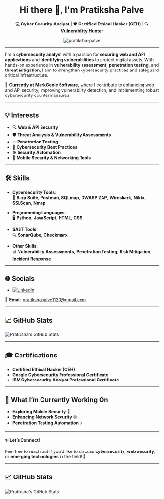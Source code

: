 <h1 align="center">Hi there 👋, I'm Pratiksha Palve</h1>

<p align="center">
💻 <b>Cyber Security Analyst</b> | 🛡️ <b>Certified Ethical Hacker (CEH)</b> | 🔍 <b>Vulnerability Hunter</b>
</p>

<p align="center">
  <img src="https://komarev.com/ghpvc/?username=pratiksha-palve&label=Profile%20views&color=0e75b6&style=flat" alt="pratiksha-palve" />
</p>

---

I'm a **cybersecurity analyst** with a passion for **securing web and API applications** and **identifying vulnerabilities** to protect digital assets. With hands-on experience in **vulnerability assessment**, **penetration testing**, and **threat mitigation**, I aim to strengthen cybersecurity practices and safeguard critical infrastructure.  

🔐 **Currently at** **MarkGenic Software**, where I contribute to enhancing web and API security, improving vulnerability detection, and implementing robust cybersecurity countermeasures.

---

## 💡 **Interests**  
- 🔍 **Web & API Security**  
- 🛡️ **Threat Analysis & Vulnerability Assessments**  
- 💥 **Penetration Testing**  
- 🔐 **Cybersecurity Best Practices**  
- ⚙️ **Security Automation**  
- 📱 **Mobile Security & Networking Tools**

---

## 🛠️ **Skills**  

- **Cybersecurity Tools**:  
  🔧 **Burp Suite**, **Postman**, **SQLmap**, **OWASP ZAP**, **Wireshark**, **Nikto**, **SSLScan**, **Nmap**  

- **Programming Languages**:  
  🖥️ **Python**, **JavaScript**, **HTML**, **CSS**

- **SAST Tools**:  
  🔍 **SonarQube**, **Checkmarx**

- **Other Skills**:  
  📊 **Vulnerability Assessments**, **Penetration Testing**, **Risk Mitigation**, **Incident Response**

---

## 🌐 **Socials**  
- [![LinkedIn](https://img.shields.io/badge/LinkedIn-0077B5?style=flat&logo=linkedin&logoColor=white)](https://www.linkedin.com/in/pratiksha-palve-793591220)
  
  

📧 **Email**: pratikshapalve1120@gmail.com

---

## 📈 **GitHub Stats**  
![Pratiksha's GitHub Stats](https://github-readme-stats.vercel.app/api?username=pratikshapalve&show_icons=true&count_private=true&hide=prs&theme=radical)

---

## 🎓 **Certifications**  
- **Certified Ethical Hacker (CEH)**  
- **Google Cybersecurity Professional Certificate**  
- **IBM Cybersecurity Analyst Professional Certificate**

---

## 🎯 **What I’m Currently Working On**  
- **Exploring Mobile Security** 📱  
- **Enhancing Network Security** 🌐  
- **Penetration Testing Automation** ⚡

---

#### ✨ **Let’s Connect!**
Feel free to reach out if you'd like to discuss **cybersecurity**, **web security**, or **emerging technologies** in the field! 🚀

---


## 📈 GitHub Stats  
![Pratiksha's GitHub Stats](https://github-readme-stats.vercel.app/api?username=pratikshapalve&show_icons=true&count_private=true&hide=prs&theme=radical)
